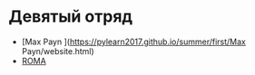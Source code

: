 # Девятый отряд
* [Max Payn ](https://pylearn2017.github.io/summer/first/Max Payn/website.html)
* [ROMA ](https://pylearn2017.github.io/summer/first/ROMA/website.html)

